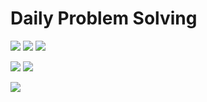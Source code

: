 # Daily Problem Solving
![](https://img.shields.io/badge/Hackerrank-black?logo=hackerrank&logoColor=green&style=for-the-badge&link=https://hackerrank.com)
![](https://img.shields.io/badge/Hackerearth-black?logo=hackerearth&logoColor=white&style=for-the-badge&link=https://hackerearth.com)
![](https://img.shields.io/badge/leetcode-black?logo=leetcode&style=for-the-badge&link=https://leetcode.com)


![](https://img.shields.io/badge/python-blue?logo=python&logoColor=white&style=for-the-badge&link=https://python.org)
![](https://img.shields.io/badge/Go-blue?logo=go&logoColor=white&style=for-the-badge&link=https://golang.org)

![](https://img.shields.io/badge/100%20Days%20of%20Code-5455fe?logo=visual-studio-code&style=for-the-badge&link=https://www.100daysofcode.com/)